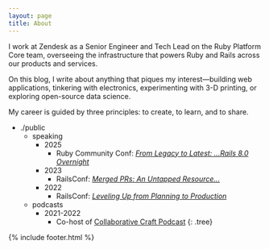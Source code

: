 ```yaml
---
layout: page
title: About
---
```


I work at Zendesk as a Senior Engineer and Tech Lead on the Ruby Platform Core team, overseeing the infrastructure that powers Ruby and Rails across our products and services.

On this blog, I write about anything that piques my interest—building web applications, tinkering with electronics, experimenting with 3-D printing, or exploring open-source data science.

My career is guided by three principles: to create, to learn, and to share.

* ./public
  * speaking
    * 2025
      * Ruby Community Conf: [_From Legacy to Latest: ...Rails 8.0 Overnight_](https://www.youtube.com/watch?v=kgVgcNtN5mc)
    * 2023
      * RailsConf: [_Merged PRs: An Untapped Resource..._](https://www.youtube.com/watch?v=zLSetis6mec)
    * 2022
      * RailsConf: [_Leveling Up from Planning to Production_](https://www.youtube.com/watch?v=4XkPMWiTRMA)
  * podcasts
    * 2021-2022
      * Co-host of [Collaborative Craft Podcast](https://8thlight.com/blog/collaborative-craft/)
{: .tree}


{% include footer.html %}
